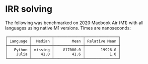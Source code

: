 # IRR solving

The following was benchmarked on 2020 Macbook Air (M1) with all languages using native M1 versions. Times are nanoseconds:

```
┌──────────┬─────────┬─────────────┬───────────────┐
│ Language │  Median │        Mean │ Relative Mean │
├──────────┼─────────┼─────────────┼───────────────┤
│   Python │ missing │    817000.0 │       19926.0 │
│    Julia │    41.0 │        41.6 │           1.0 │
└──────────┴─────────┴─────────────┴───────────────┘
```